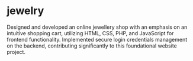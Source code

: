 # jewelry
Designed and developed an online jewellery shop with an emphasis on an intuitive shopping cart, 
utilizing HTML, CSS, PHP, and JavaScript for frontend functionality. Implemented secure login credentials 
management on the backend, contributing significantly to this foundational website project.
